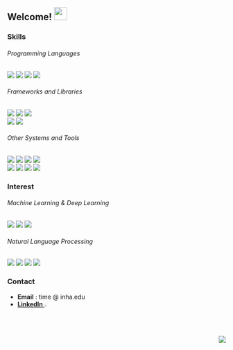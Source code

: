 ## Welcome! <img src="https://camo.githubusercontent.com/e8e7b06ecf583bc040eb60e44eb5b8e0ecc5421320a92929ce21522dbc34c891/68747470733a2f2f6d656469612e67697068792e636f6d2f6d656469612f6876524a434c467a6361737252346961377a2f67697068792e676966" height=30/>

### Skills
###### Programming Languages
<a href="https://github.com/oneonlee/Python" target="_blank"><img src="https://img.shields.io/badge/-Python-000000?style=flat&logo=Python"/></a>
<img src="https://img.shields.io/badge/-C-000000?style=flat&logo=C"/>
<a href="https://github.com/oneonlee/Computer-Science/tree/main/1.%20OOP" target="_blank"><img src="https://img.shields.io/badge/-C++-000000?style=flat&logo=C%2B%2B"/></a>
<a href="https://sapphire-duchess-70c.notion.site/9241d8b531d44f06aea609dcb05893c1?v=6a90fa6c830f4aa3bbc4aedd5ddb7a82" target="_blank"><img src="https://img.shields.io/badge/-JavaScript-000000?style=flat&logo=JavaScript"/></a>
###### Frameworks and Libraries
<a href="https://github.com/oneonlee/PyTorch-tutorial" target="_blank"><img src="https://img.shields.io/badge/-PyTorch-000000?style=flat&logo=PyTorch"/></a>
<img src="https://img.shields.io/badge/-Keras-000000?style=flat&logo=Keras"/>
<img src="https://img.shields.io/badge/-Tensorflow-000000?style=flat&logo=Tensorflow"/>
<br>
<a href="https://konlpy.org/en/latest/" target="_blank"><img src="https://img.shields.io/badge/-KoNLPy-000000?style=flat"/></a>
<a href="https://github.com/oneonlee/OpenCV-Python" target="_blank"><img src="https://img.shields.io/badge/-OpenCV-000000?style=flat&logo=OpenCV"/></a>
###### Other Systems and Tools
<a href="https://github.com/oneonlee/Computer-Science/tree/main/4.%20Database%20System" target="_blank"><img src="https://img.shields.io/badge/-MySQL-000000?style=flat&logo=MySQL&logoColor=white"/></a>
<img src="https://img.shields.io/badge/Git-black?style=flat-square&logo=Git&logoColor=red"/>
<a href="https://github.com/oneonlee/Computer-Science/tree/main/4.%20System%20Programming" target="_blank"><img src="https://img.shields.io/badge/-Linux-000000?style=flat&logo=Linux"/></a>
<img src="https://img.shields.io/badge/-Arudino-000000?style=flat&logo=Arduino"/>
<br>
<img src="https://img.shields.io/badge/Markdown-black?style=flat-square&logo=Markdown&logoColor=white"/>
<img src="https://img.shields.io/badge/-Jupyter-000000?style=flat&logo=Jupyter"/>
<img src="https://img.shields.io/badge/-Anaconda-000000?style=flat&logo=Anaconda"/>
<img src="https://img.shields.io/badge/LaTeX-black?style=flat-square&logo=Latex&logoColor=purple"/> 

### Interest
###### Machine Learning & Deep Learning
<img src="https://img.shields.io/badge/-Transformers based Models-000000?style=flat"/></a>
<img src="https://img.shields.io/badge/-Data Science-000000?style=flat"/></a>
<img src="https://img.shields.io/badge/-Computer Vision-000000?style=flat"/>
###### Natural Language Processing
<img src="https://img.shields.io/badge/-BERT-000000?style=flat"/></a>
<img src="https://img.shields.io/badge/-Named Entity Recognition-000000?style=flat"/></a>
<img src="https://img.shields.io/badge/-Keyword Extraction-000000?style=flat"/></a>
<img src="https://img.shields.io/badge/-Korean Text Processing-000000?style=flat"/></a>

### Contact
- **Email** : time @ inha.edu
- [**LinkedIn** <img width=1.5% src="https://logodix.com/logo/79569.png"/>](https://www.linkedin.com/in/dong-geon-lee/)



  
<div align=right>
  <a href="https://hits.seeyoufarm.com"><img src="https://hits.seeyoufarm.com/api/count/incr/badge.svg?url=https%3A%2F%2Fgithub.com%2Foneonlee%2Fhit-counter&count_bg=%231F367B&title_bg=%23000000&icon=&icon_color=%23E7E7E7&title=Today&edge_flat=false"/></a>
</div>
